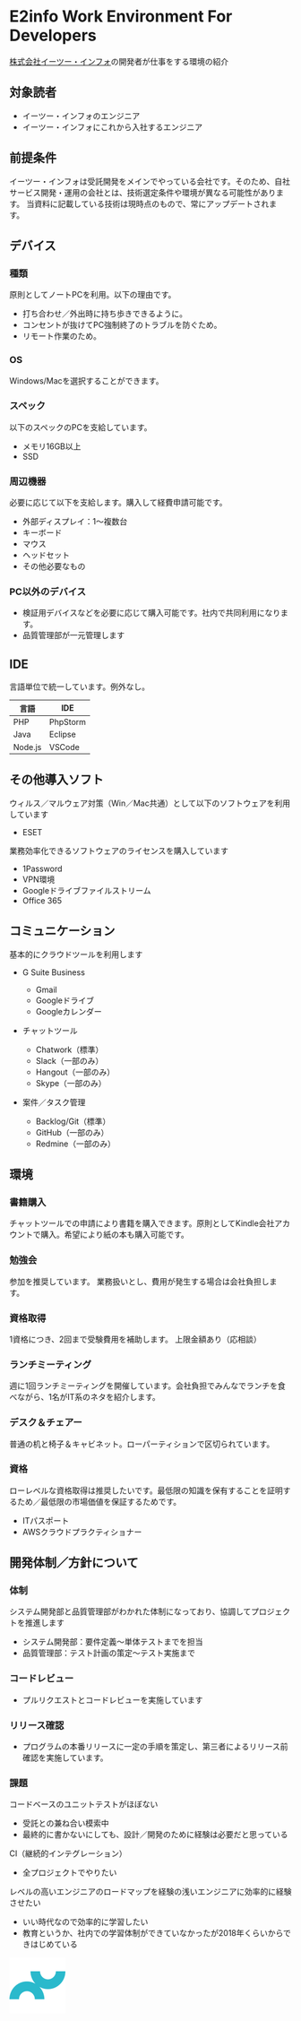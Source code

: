 # E2info Work Environment For Developers

[株式会社イーツー・インフォ](https://www.e2info.co.jp/)の開発者が仕事をする環境の紹介

## 対象読者

* イーツー・インフォのエンジニア
* イーツー・インフォにこれから入社するエンジニア

## 前提条件

イーツー・インフォは受託開発をメインでやっている会社です。そのため、自社サービス開発・運用の会社とは、技術選定条件や環境が異なる可能性があります。
当資料に記載している技術は現時点のもので、常にアップデートされます。

## デバイス

### 種類

原則としてノートPCを利用。以下の理由です。

* 打ち合わせ／外出時に持ち歩きできるように。
* コンセントが抜けてPC強制終了のトラブルを防ぐため。
* リモート作業のため。

### OS

Windows/Macを選択することができます。

### スペック

以下のスペックのPCを支給しています。

* メモリ16GB以上
* SSD

### 周辺機器

必要に応じて以下を支給します。購入して経費申請可能です。

* 外部ディスプレイ：1～複数台
* キーボード
* マウス
* ヘッドセット
* その他必要なもの

### PC以外のデバイス

* 検証用デバイスなどを必要に応じて購入可能です。社内で共同利用になります。
* 品質管理部が一元管理します

## IDE

言語単位で統一しています。例外なし。

|  言語 | IDE |
| --- | --- |
|  PHP | PhpStorm |
|  Java | Eclipse |
|  Node.js | VSCode |

## その他導入ソフト

ウィルス／マルウェア対策（Win／Mac共通）として以下のソフトウェアを利用しています

* ESET

業務効率化できるソフトウェアのライセンスを購入しています

* 1Password
* VPN環境
* Googleドライブファイルストリーム
* Office 365

## コミュニケーション

基本的にクラウドツールを利用します

* G Suite Business
    * Gmail
    * Googleドライブ
    * Googleカレンダー

* チャットツール
    * Chatwork（標準）
    * Slack（一部のみ）
    * Hangout（一部のみ）
    * Skype（一部のみ）
    
* 案件／タスク管理
    * Backlog/Git（標準）
    * GitHub（一部のみ）
    * Redmine（一部のみ）
    

## 環境

### 書籍購入

チャットツールでの申請により書籍を購入できます。原則としてKindle会社アカウントで購入。希望により紙の本も購入可能です。

### 勉強会

参加を推奨しています。
業務扱いとし、費用が発生する場合は会社負担します。

### 資格取得

1資格につき、2回まで受験費用を補助します。
上限金額あり（応相談）

### ランチミーティング

週に1回ランチミーティングを開催しています。会社負担でみんなでランチを食べながら、1名がIT系のネタを紹介します。

### デスク＆チェアー

普通の机と椅子＆キャビネット。ローパーティションで区切られています。

### 資格

ローレベルな資格取得は推奨したいです。最低限の知識を保有することを証明するため／最低限の市場価値を保証するためです。

* ITパスポート
* AWSクラウドプラクティショナー

## 開発体制／方針について

### 体制

システム開発部と品質管理部がわかれた体制になっており、協調してプロジェクトを推進します

* システム開発部：要件定義～単体テストまでを担当
* 品質管理部：テスト計画の策定～テスト実施まで

### コードレビュー

* プルリクエストとコードレビューを実施しています

### リリース確認

* プログラムの本番リリースに一定の手順を策定し、第三者によるリリース前確認を実施しています。

### 課題

コードベースのユニットテストがほぼない

* 受託との兼ね合い模索中
* 最終的に書かないにしても、設計／開発のために経験は必要だと思っている

CI（継続的インテグレーション）

* 全プロジェクトでやりたい

レベルの高いエンジニアのロードマップを経験の浅いエンジニアに効率的に経験させたい
 
* いい時代なので効率的に学習したい
* 教育というか、社内での学習体制ができていなかったが2018年くらいからできはじめている

![イーツー・インフォロゴ](https://raw.githubusercontent.com/e2info/e2info-warehouse/master/images/logo/logo100x100_transparent.png)
